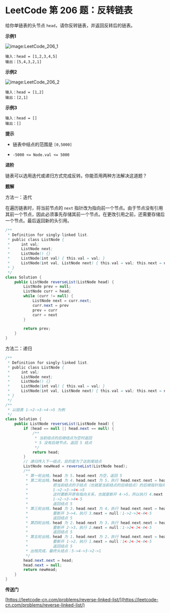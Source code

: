 # LeetCode 第 206 题：反转链表

给你单链表的头节点 `head`，请你反转链表，并返回反转后的链表。

**示例1**

![image:LeetCode_206_1](https://github.com/TomatoZ7/notes-of-tz/blob/master/DataStructuresAndAlgorithms/LeetCode/images/LeetCode_206_1.jpg)

```
输入：head = [1,2,3,4,5]
输出：[5,4,3,2,1]
```

**示例2**

![image:LeetCode_206_2](https://github.com/TomatoZ7/notes-of-tz/blob/master/DataStructuresAndAlgorithms/LeetCode/images/LeetCode_206_2.jpg)

```
输入：head = [1,2]
输出：[2,1]
```

**示例3**

```
输入：head = []
输出：[]
```

**提示**

+ 链表中结点的范围是 `[0,5000]`

+ `-5000 <= Node.val <= 5000`

**进阶**

链表可以选用迭代或递归方式完成反转。你能否用两种方法解决这道题？

**题解**

方法一：迭代

在遍历链表时，将当前节点的 `next` 指针改为指向前一个节点。由于节点没有引用其前一个节点，因此必须事先存储其前一个节点。在更改引用之前，还需要存储后一个节点。最后返回新的头引用。

```Java
/**
 * Definition for singly-linked list.
 * public class ListNode {
 *     int val;
 *     ListNode next;
 *     ListNode() {}
 *     ListNode(int val) { this.val = val; }
 *     ListNode(int val, ListNode next) { this.val = val; this.next = next; }
 * }
 */
class Solution {
    public ListNode reverseList(ListNode head) {
        ListNode prev = null;
        ListNode curr = head;
        while (curr != null) {
            ListNode next = curr.next;
            curr.next = prev
            prev = curr
            curr = next
        }

        return prev;
    }
}
```

方法二：递归

```Java
/**
 * Definition for singly-linked list.
 * public class ListNode {
 *     int val;
 *     ListNode next;
 *     ListNode() {}
 *     ListNode(int val) { this.val = val; }
 *     ListNode(int val, ListNode next) { this.val = val; this.next = next; }
 * }
 */
/**
 * 以链表 1->2->3->4->5 为例
 */
class Solution {
    public ListNode reverseList(ListNode head) {
        if (head == null || head.next == null) {
            /**
             * 当前结点的后继结点为空时返回
             * 5 没有后继节点，返回 5 结点
             */
            return head;
        }
        // 递归传入下一结点，目的是为了达到尾结点
        ListNode newHead = reverseList(ListNode head);
        /**
         * 第一轮出栈，head 为 5，head.next 为空，返回 5
         * 第二轮出栈，head 为 4，head.next 为 5，执行 head.next.next = head 也就是 5.next = 4
         *           把当前结点的子结点（也就是当前结点的后续结点）的后继指针指向当前节点，此时链表应为：
         *           1->2->3->4<->5
         *           这时要断开原有指向关系，也就是断开 4->5，所以执行 4.next = null，此时链表为：
         *           1->2->3->4<-5
         *           返回结点 5
         * 第三轮出栈，head 为 3，head.next 为 4，执行 head.next.next = head 也就是 4.next = 3，此时链表为：1->2->3<->4<-5
         *           要断开 3—>4，执行 3.next = null：1->2->3<-4<-5
         *           返回结点 5
         * 第四轮出栈，head 为 2，head.next 为 3，执行 head.next.next = head 也就是 3.next = 2，此时链表为：1->2<->3<-4<-5
         *           要断开 2->3，执行 2.next = null：1->2<-3<-4<-5
         *           返回结点 5
         * 第五轮出栈，head 为 1，head.next 为 2，执行 head.next.next = head 也就是 2.next = 1，此时链表为：1<->2<-3<-4<-5
         *           要断开 1->2，执行 1.next = null：1<-2<-3<-4<-5
         *           返回结点 5
         * 出栈完成，最终头结点：5->4->3->2->1
         */
        head.next.next = head;
        head.next = null;
        return newHead;
    }
}
```

**传送门**

[https://leetcode-cn.com/problems/reverse-linked-list/](https://leetcode-cn.com/problems/reverse-linked-list/)